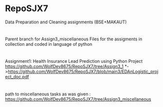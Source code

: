 # RepoSJX7
Data Preparation and Cleaning assignments (BSE+MAKAUT)
#
Parent branch for Assign3_miscellaneous
Files for the assigments in collection and coded in language of python 
#
Assignment1: Health Insurance Lead Prediction using Python Project 
https://github.com/WolfDev8675/RepoSJX7/tree/Assign3_1
*->https://github.com/WolfDev8675/RepoSJX7/blob/main3/EDAnLogistic_project_doc.pdf
#
path to miscellaneous tasks as was given : https://github.com/WolfDev8675/RepoSJX7/tree/Assign3_miscellaneous
